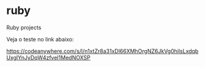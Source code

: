 # ruby
Ruby projects

Veja o teste no link abaixo:

https://codeanywhere.com/s/l/n1xtZr8a31xDl66XMhOrgNZ6JkVg0hilsLxdqbUxglYnJyDqW4zfveI1MedNOXSP

